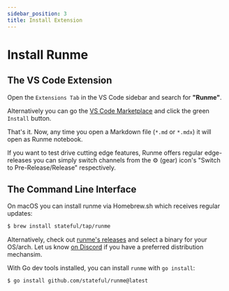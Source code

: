 ```yaml
---
sidebar_position: 3
title: Install Extension
---
```


# Install Runme

## The VS Code Extension

Open the `Extensions Tab` in the VS Code sidebar and search for **"Runme"**.

Alternatively you can go the [VS Code Marketplace](https://marketplace.visualstudio.com/items?itemName=stateful.runme) and click the green `Install` button.

That's it. Now, any time you open a Markdown file (`*.md` or `*.mdx`) it will open as Runme notebook.

If you want to test drive cutting edge features, Runme offers regular edge-releases you can simply switch channels from the ⚙️ (gear) icon's "Switch to Pre-Release/Release" respectively.

## The Command Line Interface

On macOS you can install runme via Homebrew.sh which receives regular updates:

```sh
$ brew install stateful/tap/runme
```

Alternatively, check out [runme's releases](https://github.com/stateful/runme/releases) and select a binary for your OS/arch. Let us know [on Discord](https://discord.gg/stateful) if you have a preferred distribution mechansim.

With Go dev tools installed, you can install `runme` with `go install`:

```sh
$ go install github.com/stateful/runme@latest
```
